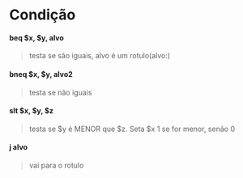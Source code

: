 # Condição
#### beq $x, $y, alvo
> testa se são iguais, alvo é um rotulo(alvo:)
#### bneq $x, $y, alvo2
> testa se não iguais
#### slt $x, $y, $z
> testa se $y é MENOR que $z. Seta $x 1 se for menor, senão 0
#### j alvo
> vai para o rotulo